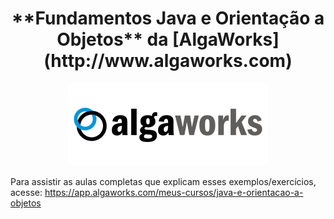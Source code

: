 <h1 align="center">**Fundamentos Java e Orientação a Objetos** da [AlgaWorks](http://www.algaworks.com)</h1>
 
<!--Banner session-->
<p align="center">
  <img src="./assets/logo.png" alt="Algaworks" tittle="Algaworks">
</p>
 
Para assistir as aulas completas que explicam esses exemplos/exercícios, 
acesse:
https://app.algaworks.com/meus-cursos/java-e-orientacao-a-objetos
